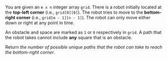 You are given an `m x n` integer array `grid`. There is a robot initially located at the **top-left
corner** (i.e., `grid[0][0]`). The robot tries to move to the **bottom-right corner** (i.e.,
`grid[m - 1][n - 1]`). The robot can only move either down or right at any point in time.

An obstacle and space are marked as `1` or `0` respectively in `grid`. A path that the robot takes
cannot include **any** square that is an obstacle.

Return *the number of possible unique paths that the robot can take to reach the bottom-right
corner*.